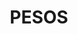 ---
layout: layouts/base-article.njk
title: PESOS
excerpt: "Guides related to using the syndication model called PESOS - Publish Elsewhere, Syndicate (to your) Own Site"
categories: browse
tags: [guide,Sharing your content,Sub,PESOS]
primary_tag: Sharing your content
secondary_tag: PESOS
comments: false
share: true
identifier: sharing-your-content
status: draft
---